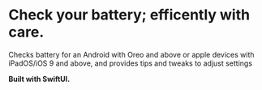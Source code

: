 # Check your battery; efficently with care.
Checks battery for an Android with Oreo and above or apple devices with iPadOS/iOS 9 and above, and provides tips and tweaks to adjust settings

 **Built with SwiftUI.**
